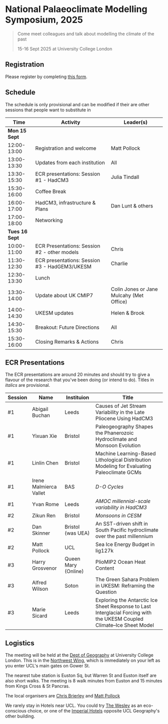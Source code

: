 # National Palaeoclimate Modelling Symposium, 2025

> Come meet colleagues and talk about modelling the climate of the past
>
> 15-16 Sept 2025 at University College London
## Registration
Please register by completing [this form](https://forms.office.com/e/gyuiY6uBk2).

## Schedule
The schedule is only provisional and can be modified if their are other sessions that people want to substitute in

| Time         | Activity                        | Leader(s)                |
|--------------|---------------------------------|--------------------------|
| **Mon 15 Sept**    |                                 |                          |
| 12:00-13:00  | Registration and welcome        | Matt Pollock             |
| 13:00-13:30  | Updates from each institution | All |
| 13:30-15:30  | ECR presentations: Session #1 - HadCM3       | Julia Tindall             |
| 15:30-16:00  | Coffee Break                    |                          |
| 16:00-17:00  | HadCM3, infrastructure & Plans   | Dan Lunt & others                    |
| 17:00-18:00  | Networking               |                          |
| **Tues 16 Sept**    |                                 |                          |
| 10:00-11:00  | ECR Presentations: Session #2 - other models    | Chris |
| 11:30-12:30  | ECR presentations: Session #3 - HadGEM3/UKESM    | Charlie             |
| 12:30-13:30  | Lunch                           |                          |
| 13:30-14:00  | Update about UK CMIP7            | Colin Jones or Jane Mulcahy (Met Office)  |
| 14:00-14:30  | UKESM updates    | Helen & Brook |
| 14:30-15:30  | Breakout: Future Directions     | All  |
| 15:30-16:00  | Closing Remarks & Actions       | Chris  |

## ECR Presentations
The ECR presentations are around 20 minutes and should try to give a flavour of the research that you've been doing (or intend to do). Titles in _italics_ are provisional.

| Session | Name        | Instituion                        | Title |
|--------------|---------------------------------|--------------------------|----|
| #1 | Abigail Buchan | Leeds | Causes of Jet Stream Variability in the Late Pliocene Using HadCM3 |
| #1 | Yixuan Xie | Bristol | Paleogeography Shapes the Phanerozoic Hydroclimate and Monsoon Evolution |
| #1 | Linlin Chen  | Bristol | Machine Learning-Based Lithological Distribution Modeling for Evaluating Paleoclimate GCMs |
| #1 | Irene Malmierca Vallet | BAS | _D-O Cycles_ | 
| #1 | Yvan Rome | Leeds | _AMOC millennial-scale variability in HadCM3_ |
| #2 | Zikun Ren | Bristol | _Monsoons in CESM_ | 
| #2 | Dan Skinner | Bristol (was UEA) | An SST-driven shift in South Pacific hydroclimate over the past millennium |
| #2 | Matt Pollock | UCL | Sea Ice Energy Budget in lig127k |
| #3 | Harry Grosvenor | Queen Mary (Online) | PlioMIP2 Ocean Heat Content   |
| #3 | Alfred Wilson | Soton | The Green Sahara Problem in UKESM: Reframing the Question |
| #3 | Marie Sicard | Leeds | Exploring the Antarctic Ice Sheet Response to Last Interglacial Forcing with the UKESM Coupled Climate–Ice Sheet Model | 

## Logistics

The meeting will be held at the [Dept of Geography](https://www.ucl.ac.uk/geography) at University College London. This is in the [Northwest Wing](https://maps.ucl.ac.uk/north-west-wing-building), which is immediately on your left as you enter UCL's main gates on Gower St. 

The nearest tube station is Euston Sq, but Warren St and Euston itself are also short walks. The meeting is 8 walk minutes from Euston and 15 minutes from Kings Cross & St Pancras. 

The local organisers are [Chris Brierley](mailto:c.brierley@ucl.ac.uk) and [Matt Pollock](mailto:matthew.pollock.23@ucl.ac.uk)

We rarely stay in Hotels near UCL. You could try [The Wesley](https://www.thewesley.co.uk/) as an eco-conscious choice, or one of the [Imperial Hotels](https://www.imperialhotels.co.uk/) opposite UCL Geography's other building. 


